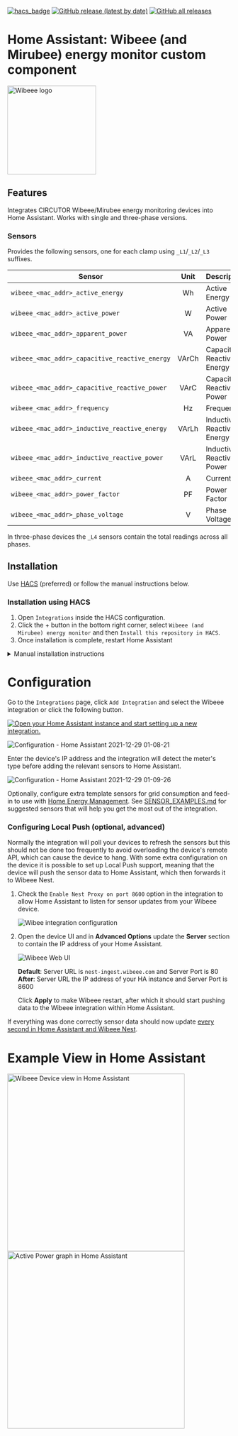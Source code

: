 [![hacs_badge](https://img.shields.io/badge/HACS-Default-yellow.svg?style=for-the-badge)](https://github.com/custom-components/hacs) [![GitHub release (latest by date)](https://img.shields.io/github/v/release/luuuis/hass_wibeee?label=Latest%20release&style=for-the-badge)](https://github.com/luuuis/hass_wibeee/releases) [![GitHub all releases](https://img.shields.io/github/downloads/luuuis/hass_wibeee/total?style=for-the-badge)](https://github.com/luuuis/hass_wibeee/releases)

# Home Assistant: Wibeee (and Mirubee) energy monitor custom component

<img src="https://wibeee.com/wp-content/uploads/2018/09/logo.png" width="200" alt="Wibeee logo"/>

## Features

Integrates CIRCUTOR Wibeee/Mirubee energy monitoring devices into Home Assistant. Works with single and three-phase
versions.

### Sensors

Provides the following sensors, one for each clamp using `_L1`/`_L2`/`_L3` suffixes.

| Sensor                                         | Unit  | Description       |
| -----------------------------------------------|:------:|------------------|
| `wibeee_<mac_addr>_active_energy`              | Wh    | Active Energy |
| `wibeee_<mac_addr>_active_power`               | W     | Active Power |
| `wibeee_<mac_addr>_apparent_power`             | VA    | Apparent Power |
| `wibeee_<mac_addr>_capacitive_reactive_energy` | VArCh | Capacitive Reactive Energy |
| `wibeee_<mac_addr>_capacitive_reactive_power`  | VArC  | Capacitive Reactive Power |
| `wibeee_<mac_addr>_frequency`                  | Hz    | Frequency |
| `wibeee_<mac_addr>_inductive_reactive_energy`  | VArLh | Inductive Reactive Energy |
| `wibeee_<mac_addr>_inductive_reactive_power`   | VArL  | Inductive Reactive Power |
| `wibeee_<mac_addr>_current`                    | A     | Current |
| `wibeee_<mac_addr>_power_factor`               | PF    | Power Factor |
| `wibeee_<mac_addr>_phase_voltage`              | V     | Phase Voltage |

In three-phase devices the `_L4` sensors contain the total readings across all phases.

## Installation

Use [HACS](https://hacs.xyz) (preferred) or follow the manual instructions below.

### Installation using HACS

1. Open `Integrations` inside the HACS configuration.
2. Click the + button in the bottom right corner, select `Wibeee (and Mirubee) energy monitor` and then `Install this repository in HACS`.
3. Once installation is complete, restart Home Assistant

<details>
  <summary>Manual installation instructions</summary>

### **Manual installation**

1. Download `hass_wibeee.zip` from the latest release in https://github.com/luuuis/hass_wibeee/releases/latest
2. Unzip into `<hass_folder>/config/custom_components`
    ```shell
    $ unzip hass_wibeee.zip -d <hass_folder>/custom_components/wibeee
    ```
3. Restart Home Assistant

</details>

# Configuration

Go to the `Integrations` page, click `Add Integration` and select the Wibeee integration or click the following button.

[![Open your Home Assistant instance and start setting up a new integration.](https://my.home-assistant.io/badges/config_flow_start.svg)](https://my.home-assistant.io/redirect/config_flow_start/?domain=wibeee)

![Configuration - Home Assistant 2021-12-29 01-08-21](https://user-images.githubusercontent.com/161006/147618048-25206d88-6f41-43db-8e0b-2a6ad9be1770.jpg)

Enter the device's IP address and the integration will detect the meter's type before adding the relevant sensors to
Home Assistant.

![Configuration - Home Assistant 2021-12-29 01-09-26](https://user-images.githubusercontent.com/161006/147618112-cbf0890f-d36c-4509-9901-94b65cc69229.jpg)

Optionally, configure extra template sensors for grid consumption and feed-in to use
with [Home Energy Management](https://www.home-assistant.io/home-energy-management/).
See [SENSOR_EXAMPLES.md](./SENSOR_EXAMPLES.md)
for suggested sensors that will help you get the most out of the integration.

### Configuring Local Push (optional, advanced)

Normally the integration will poll your devices to refresh the sensors but this should not be done too frequently to avoid overloading the device's remote API, which can cause the device to hang. With some extra configuration on the device it is possible to set up Local Push support, meaning that the device will push the sensor data to Home Assistant, which then forwards it to Wibeee Nest.

1. Check the `Enable Nest Proxy on port 8600` option in the integration to allow Home Assistant to listen for sensor updates from your Wibeee device.
  
    ![Wibee integration configuration](https://community-assets.home-assistant.io/original/4X/a/9/a/a9a0af1900f1b151fa5e79d6c885c8dad2898cb1.jpeg)

2. Open the device UI and in **Advanced Options** update the **Server** section to contain the IP address of your Home Assistant.
  
    ![Wibeee Web UI](https://community-assets.home-assistant.io/original/4X/3/4/d/34d66a091cd79ce4d12b5a9cf53f41e4c4b49612.jpeg)
  
    **Default**: Server URL is `nest-ingest.wibeee.com` and Server Port is 80  
    **After**: Server URL the IP address of your HA instance and Server Port is 8600

    Click **Apply** to make Wibeee restart, after which it should start pushing data to the Wibeee integration within Home Assistant.

If everything was done correctly sensor data should now update [every second in Home Assistant and Wibeee Nest](https://community.home-assistant.io/t/new-integration-energy-monitoring-device-circutor-wibeee/45276/257?u=luuuis).

# Example View in Home Assistant

<img src="https://user-images.githubusercontent.com/161006/147989082-2f45b4cf-84cf-4915-82ad-fcf09886e85b.jpg" alt="Wibeee Device view in Home Assistant" width="400"/>

<img src="https://user-images.githubusercontent.com/161006/148742540-01d0a802-9040-44ad-86c4-af8eff92838d.jpg" alt="Active Power graph in Home Assistant" width="400"/>
